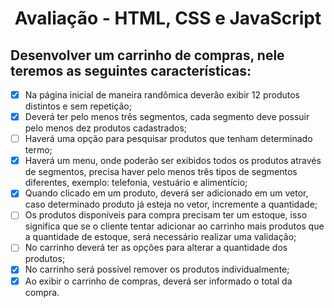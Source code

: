 <h1 align="center">
  Avaliação - HTML, CSS e JavaScript
</h1>


## Desenvolver um carrinho de compras, nele teremos as seguintes características:

- [x] Na página inicial de maneira randômica deverão exibir 12 produtos distintos e sem
repetição;
- [x] Deverá ter pelo menos três segmentos, cada segmento deve possuir pelo menos
dez produtos cadastrados;
- [ ] Haverá uma opção para pesquisar produtos que tenham determinado termo;
- [x] Haverá um menu, onde poderão ser exibidos todos os produtos através de
segmentos, precisa haver pelo menos três tipos de segmentos diferentes, exemplo:
telefonia, vestuário e alimentício;
- [x] Quando clicado em um produto, deverá ser adicionado em um vetor, caso
determinado produto já esteja no vetor, incremente a quantidade;
- [ ] Os produtos disponíveis para compra precisam ter um estoque, isso significa que
se o cliente tentar adicionar ao carrinho mais produtos que a quantidade de
estoque, será necessário realizar uma validação;
- [ ] No carrinho deverá ter as opções para alterar a quantidade dos produtos;
- [x] No carrinho será possível remover os produtos individualmente;
- [x] Ao exibir o carrinho de compras, deverá ser informado o total da compra.
